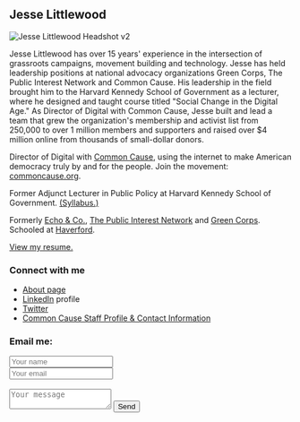 ## Jesse Littlewood
![Jesse Littlewood Headshot v2](jlittlew.github.io/Jesse_retreat_headshot_lowq.jpg)

Jesse Littlewood has over 15 years' experience in the intersection of grassroots campaigns, movement building and technology. Jesse has held leadership positions at national advocacy organizations Green Corps, The Public Interest Network and Common Cause. His leadership in the field brought him to the Harvard Kennedy School of Government as a lecturer, where he designed and taught course titled "Social Change in the Digital Age." As Director of Digital with Common Cause, Jesse built and lead a team that grew the organization's membership and activist list from 250,000 to over 1 million members and supporters and raised over $4 million online from thousands of small-dollar donors.

Director of Digital with [Common Cause](https://www.commoncause.org "Common Cause"), using the internet to make American democracy truly by and for the people. Join the movement: [commoncause.org](https://www.commoncause.org "Common Cause").

Former Adjunct Lecturer in Public Policy at Harvard Kennedy School of Government. [(Syllabus.)](https://sites.hks.harvard.edu/syllabus/DPI-658.pdf "DPI 658 Social Change in the Digital Age")

Formerly [Echo & Co.](https://echo.co/), [The Public Interest Network](http://publicinterestgrfx.org/) and [Green Corps](http://greencorps.org/). Schooled at [Haverford](https://www.haverford.edu/).

[View my resume.](/resume-7-21-17.md)

### Connect with me
- [About page](https://about.me/jesse.littlewood)
- [LinkedIn](https://www.linkedin.com/in/jesselittlewood/) profile
- [Twitter](https://twitter.com/j_littlewood)
- [Common Cause Staff Profile & Contact Information](http://www.commoncause.org/about/staff-directory/jesse-littlewood.html)


### Email me:
<form id="contactform" method="POST">
    <input type="text" name="name" placeholder="Your name"> <br />
    <input type="email" name="_replyto" placeholder="Your email"> <br />
        <input type="hidden" name="_subject" value="Website contact" /> <br />
 <textarea name="message" placeholder="Your message"></textarea>
    <input type="text" name="_gotcha" style="display:none" />
    <input type="submit" value="Send">
</form>
<script>
    var contactform =  document.getElementById('contactform');
    contactform.setAttribute('action', '//formspree.io/' + 'jesse.littlewood' + '@' + 'gmail' + '.' + 'com');
</script>
